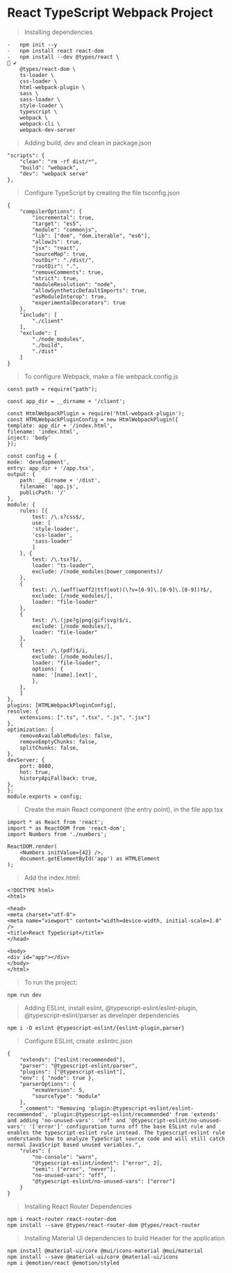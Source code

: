 # React TypeScript Webpack Project

> Installing dependencies

    -   npm init --y
    -   npm install react react-dom
    -   npm install --dev @types/react \                                                                                                                      ✔ 
        @types/react-dom \
        ts-loader \
        css-loader \
        html-webpack-plugin \
        sass \
        sass-loader \
        style-loader \
        typescript \
        webpack \
        webpack-cli \
        webpack-dev-server

> Adding build, dev and clean in package.json
    
    "scripts": {
        "clean": "rm -rf dist/*",
        "build": "webpack",
        "dev": "webpack serve"
    },

> Configure TypeScript by creating the file tsconfig.json

    {
        "compilerOptions": {
            "incremental": true,
            "target": "es5",
            "module": "commonjs",
            "lib": ["dom", "dom.iterable", "es6"],
            "allowJs": true,
            "jsx": "react",
            "sourceMap": true,
            "outDir": "./dist/",
            "rootDir": ".",
            "removeComments": true,
            "strict": true,
            "moduleResolution": "node",            
            "allowSyntheticDefaultImports": true,
            "esModuleInterop": true,
            "experimentalDecorators": true
        },
        "include": [
            "./client"
        ],
        "exclude": [
            "./node_modules",
            "./build",
            "./dist"
        ]
    }

> To configure Webpack, make a file webpack.config.js

    const path = require("path");

    const app_dir = __dirname + '/client';

    const HtmlWebpackPlugin = require('html-webpack-plugin');
    const HTMLWebpackPluginConfig = new HtmlWebpackPlugin({
    template: app_dir + '/index.html',
    filename: 'index.html',
    inject: 'body'
    });

    const config = {
    mode: 'development',
    entry: app_dir + '/app.tsx',
    output: {
        path: __dirname + '/dist',
        filename: 'app.js',
        publicPath: '/'
    },
    module: {
        rules: [{
            test: /\.s?css$/,
            use: [
            'style-loader',
            'css-loader',
            'sass-loader'
            ]
        }, {
            test: /\.tsx?$/,
            loader: "ts-loader",
            exclude: /(node_modules|bower_components)/
        },
        {
            test: /\.(woff|woff2|ttf|eot)(\?v=[0-9]\.[0-9]\.[0-9])?$/,
            exclude: [/node_modules/],
            loader: "file-loader"
        },
        {
            test: /\.(jpe?g|png|gif|svg)$/i,
            exclude: [/node_modules/],
            loader: "file-loader"
        },
        {
            test: /\.(pdf)$/i,
            exclude: [/node_modules/],
            loader: "file-loader",
            options: {
            name: '[name].[ext]',
            },
        },
        ]
    },
    plugins: [HTMLWebpackPluginConfig],
    resolve: {
        extensions: [".ts", ".tsx", ".js", ".jsx"]
    },
    optimization: {
        removeAvailableModules: false,
        removeEmptyChunks: false,
        splitChunks: false,
    },
    devServer: {
        port: 8080,
        hot: true,
        historyApiFallback: true,
    },
    };
    module.exports = config;

> Create the main React component (the entry point), in the file app.tsx

    import * as React from 'react';
    import * as ReactDOM from 'react-dom';
    import Numbers from './numbers';

    ReactDOM.render(
        <Numbers initValue={42} />,
        document.getElementById('app') as HTMLElement
    );


> Add the index.html:

    <!DOCTYPE html>
    <html>

    <head>
    <meta charset="utf-8">
    <meta name="viewport" content="width=device-width, initial-scale=1.0" />
    <title>React TypeScript</title>
    </head>

    <body>
    <div id="app"></div>
    </body>
    </html>

> To run the project:

    npm run dev

> Adding ESLint, install eslint, @typescript-eslint/eslint-plugin, @typescript-eslint/parser as developer dependencies

    npm i -D eslint @typescript-eslint/{eslint-plugin,parser}

> Configure ESLint, create .eslintrc.json

    {
        "extends": ["eslint:recommended"],
        "parser": "@typescript-eslint/parser",
        "plugins": ["@typescript-eslint"],
        "env": { "node": true },
        "parserOptions": {
            "ecmaVersion": 5,
            "sourceType": "module"
        },
        "_comment": "Removing 'plugin:@typescript-eslint/eslint-recommended', 'plugin:@typescript-eslint/recommended' from 'extends' and adding 'no-unused-vars': 'off' and '@typescript-eslint/no-unused-vars': '['error']' configuration turns off the base ESLint rule and enables the typescript-eslint rule instead. The typescript-eslint rule understands how to analyze TypeScript source code and will still catch normal JavaScript based unused variables.",
        "rules": {
            "no-console": "warn",
            "@typescript-eslint/indent": ["error", 2],
            "semi": ["error", "never"],
            "no-unused-vars": "off",
            "@typescript-eslint/no-unused-vars": ["error"]
        }
    }

> Installing React Router Dependencies

    npm i react-router react-router-dom
    npm install --save @types/react-router-dom @types/react-router

> Installing Material UI dependencies to build Header for the application

    npm install @material-ui/core @mui/icons-material @mui/material
    npm install --save @material-ui/core @material-ui/icons
    npm i @emotion/react @emotion/styled